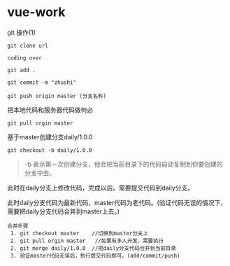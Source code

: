 # vue-work

git 操作(1)
	
	git clone url
	
	coding over 
	
	git add .
	
	git commit -m "zhushi"
	
	git push origin master (分支名称)
	

把本地代码和服务器代码做何必

	git pull orgin master
	
基于master创建分支daily/1.0.0

	git checkout -b daily/1.0.0
	
> -b 表示第一次创建分支，他会把当前目录下的代码自动复制到你要创建的分支中去。

此时在daily分支上修改代码，完成以后。需要提交代码到daily分支。

此时daily分支代码为最新代码，master代码为老代码。(验证代码无误的情况下，需要把daily分支代码合并到master上去。)
	
	合并步骤
	 1. git checkout master    //切换到master分支上
	 2. git pull orgin master   //如果有多人开发，需要执行  
	 2. git merge daily/1.0.0  //把daily分支代码合并到当前目录
	 3. 验证master代码无误后，执行提交代码即可。(add/commit/push)
